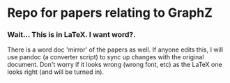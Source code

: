 # Repo for papers relating to GraphZ

### Wait... This is in LaTeX. I want word?.
There is a word doc 'mirror' of the papers as well. If anyone edits this, I will use pandoc (a converter script) to sync up changes with the original document. Don't worry if it looks wrong (wrong font, etc) as the LaTeX one looks right (and will be turned in).